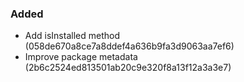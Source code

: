 ### Added
- Add isInstalled method (058de670a8ce7a8ddef4a636b9fa3d9063aa7ef6)
- Improve package metadata (2b6c2524ed813501ab20c9e320f8a13f12a3a3e7)
